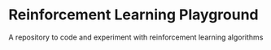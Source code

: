 # Reinforcement Learning Playground
A repository to code and experiment with reinforcement learning algorithms
